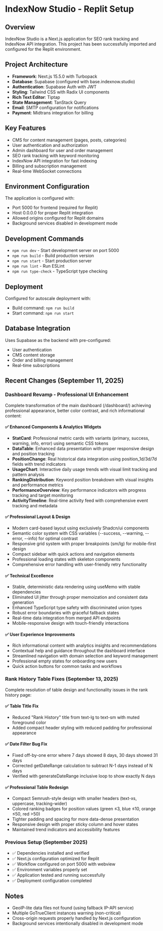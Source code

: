 # IndexNow Studio - Replit Setup

## Overview
IndexNow Studio is a Next.js application for SEO rank tracking and IndexNow API integration. This project has been successfully imported and configured for the Replit environment.

## Project Architecture
- **Framework**: Next.js 15.5.0 with Turbopack
- **Database**: Supabase (configured with base.indexnow.studio)
- **Authentication**: Supabase Auth with JWT
- **Styling**: Tailwind CSS with Radix UI components
- **Rich Text Editor**: Tiptap
- **State Management**: TanStack Query
- **Email**: SMTP configuration for notifications
- **Payment**: Midtrans integration for billing

## Key Features
- CMS for content management (pages, posts, categories)
- User authentication and authorization
- Admin dashboard for user and order management
- SEO rank tracking with keyword monitoring
- IndexNow API integration for fast indexing
- Billing and subscription management
- Real-time WebSocket connections

## Environment Configuration
The application is configured with:
- Port 5000 for frontend (required for Replit)
- Host 0.0.0.0 for proper Replit integration
- Allowed origins configured for Replit domains
- Background services disabled in development mode

## Development Commands
- `npm run dev` - Start development server on port 5000
- `npm run build` - Build production version
- `npm run start` - Start production server
- `npm run lint` - Run ESLint
- `npm run type-check` - TypeScript type checking

## Deployment
Configured for autoscale deployment with:
- Build command: `npm run build`
- Start command: `npm run start`

## Database Integration
Uses Supabase as the backend with pre-configured:
- User authentication
- CMS content storage
- Order and billing management
- Real-time subscriptions

## Recent Changes (September 11, 2025)

### Dashboard Revamp - Professional UI Enhancement
Complete transformation of the main dashboard (/dashboard/) achieving professional appearance, better color contrast, and rich informational content:

#### ✅ Enhanced Components & Analytics Widgets
- **StatCard**: Professional metric cards with variants (primary, success, warning, info, error) using semantic CSS tokens
- **DataTable**: Enhanced data presentation with proper responsive design and position tracking
- **PositionChange**: Real historical data integration using position_1d/3d/7d fields with trend indicators
- **UsageChart**: Interactive daily usage trends with visual limit tracking and pattern analysis
- **RankingDistribution**: Keyword position breakdown with visual insights and performance metrics
- **PerformanceOverview**: Key performance indicators with progress tracking and target monitoring
- **ActivityTimeline**: Real-time activity feed with comprehensive event tracking and metadata

#### ✅ Professional Layout & Design
- Modern card-based layout using exclusively Shadcn/ui components
- Semantic color system with CSS variables (--success, --warning, --error, --info) for optimal contrast
- Responsive grid system with proper breakpoints (sm/lg) for mobile-first design
- Compact sidebar with quick actions and navigation elements
- Professional loading states with skeleton components
- Comprehensive error handling with user-friendly retry functionality

#### ✅ Technical Excellence
- Stable, deterministic data rendering using useMemo with stable dependencies
- Eliminated UI jitter through proper memoization and consistent data generation
- Enhanced TypeScript type safety with discriminated union types
- Robust error boundaries with graceful fallback states
- Real-time data integration from merged API endpoints
- Mobile-responsive design with touch-friendly interactions

#### ✅ User Experience Improvements
- Rich informational content with analytics insights and recommendations
- Contextual help and guidance throughout the dashboard interface
- Streamlined navigation with domain selection and keyword management
- Professional empty states for onboarding new users
- Quick action buttons for common tasks and workflows

### Rank History Table Fixes (September 13, 2025)
Complete resolution of table design and functionality issues in the rank history page:

#### ✅ Table Title Fix
- Reduced "Rank History" title from text-lg to text-sm with muted foreground color
- Added compact header styling with reduced padding for professional appearance

#### ✅ Date Filter Bug Fix
- Fixed off-by-one error where 7 days showed 8 days, 30 days showed 31 days
- Corrected getDateRange calculation to subtract N-1 days instead of N days
- Verified with generateDateRange inclusive loop to show exactly N days

#### ✅ Professional Table Redesign
- Compact Semrush-style design with smaller headers (text-xs, uppercase, tracking-wider)
- Colored ranking badges for position values (green ≤3, blue ≤10, orange ≤50, red >50)
- Tighter padding and spacing for more data-dense presentation
- Responsive design with proper sticky column and hover states
- Maintained trend indicators and accessibility features

### Previous Setup (September 2025)
- ✅ Dependencies installed and verified
- ✅ Next.js configuration optimized for Replit
- ✅ Workflow configured on port 5000 with webview
- ✅ Environment variables properly set
- ✅ Application tested and running successfully
- ✅ Deployment configuration completed

## Notes
- GeoIP-lite data files not found (using fallback IP-API service)
- Multiple GoTrueClient instances warning (non-critical)
- Cross-origin requests properly handled by Next.js configuration
- Background services intentionally disabled in development mode